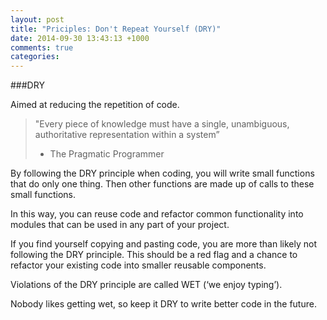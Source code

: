 ```yaml
---
layout: post
title: "Priciples: Don't Repeat Yourself (DRY)"
date: 2014-09-30 13:43:13 +1000
comments: true
categories: 
---
```

###DRY

Aimed at reducing the repetition of code. 

>"Every piece of knowledge must have a single, unambiguous, authoritative representation within a system”
> - The Pragmatic Programmer

<!--more--> 

By following the DRY principle when coding, you will write small functions that do only one thing. Then other functions are made up of calls to these small functions. 


In this way, you can reuse code and refactor common functionality into modules that can be used in any part of your project. 


If you find yourself copying and pasting code, you are more than likely not following the DRY principle. This should be a red flag and a chance to refactor your existing code into smaller reusable components. 


Violations of the DRY principle are called WET (‘we enjoy typing’). 


Nobody likes getting wet, so keep it DRY to write better code in the future. 